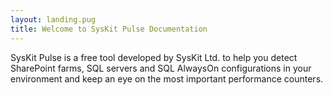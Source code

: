 ```yaml
---
layout: landing.pug
title: Welcome to SysKit Pulse Documentation 
---
```


SysKit Pulse is a free tool developed by SysKit Ltd. to help you detect SharePoint farms, SQL servers and SQL AlwaysOn configurations in your environment and keep an eye on the most important performance counters.
